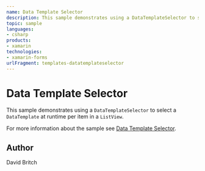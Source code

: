 ```yaml
---
name: Data Template Selector
description: This sample demonstrates using a DataTemplateSelector to select a DataTemplate at runtime per item in a ListView.
topic: sample
languages:
- csharp
products:
- xamarin
technologies:
- xamarin-forms
urlFragment: templates-datatemplateselector
---
```

Data Template Selector
======================

This sample demonstrates using a `DataTemplateSelector` to select a `DataTemplate` at runtime per item in a `ListView`.

For more information about the sample see [Data Template Selector](http://developer.xamarin.com/guides/xamarin-forms/templates/data-templates/selector/).

Author
------

David Britch
